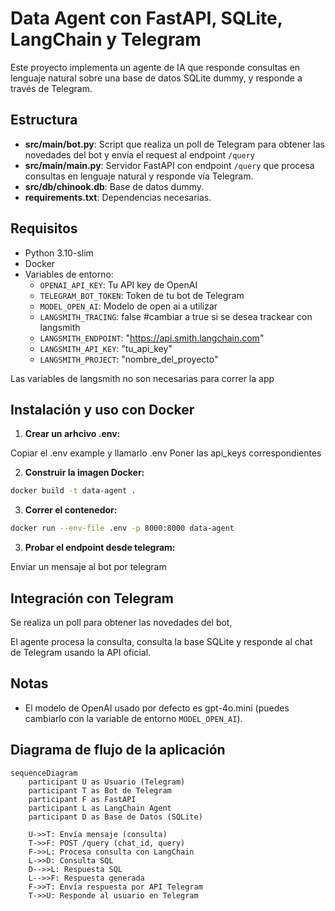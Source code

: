 # Data Agent con FastAPI, SQLite, LangChain y Telegram

Este proyecto implementa un agente de IA que responde consultas en lenguaje natural sobre una base de datos SQLite dummy, y responde a través de Telegram.

## Estructura

- **src/main/bot.py**: Script que realiza un poll de Telegram para obtener las novedades del bot y envía el request al endpoint `/query`
- **src/main/main.py**: Servidor FastAPI con endpoint `/query` que procesa consultas en lenguaje natural y responde vía Telegram.
- **src/db/chinook.db**: Base de datos dummy.
- **requirements.txt**: Dependencias necesarias.


## Requisitos
- Python 3.10-slim
- Docker
- Variables de entorno:
  - `OPENAI_API_KEY`: Tu API key de OpenAI
  - `TELEGRAM_BOT_TOKEN`: Token de tu bot de Telegram
  - `MODEL_OPEN_AI`: Modelo de open ai a utilizar
  - `LANGSMITH_TRACING`: false #cambiar a true si se desea trackear con langsmith
  - `LANGSMITH_ENDPOINT`: "https://api.smith.langchain.com"
  - `LANGSMITH_API_KEY`: "tu_api_key"
  - `LANGSMITH_PROJECT`: "nombre_del_proyecto"

Las variables de langsmith no son necesarias para correr la app

## Instalación y uso con Docker

1. **Crear un arhcivo .env:**

Copiar el .env example y llamarlo .env
Poner las api_keys correspondientes

2. **Construir la imagen Docker:**

```bash
docker build -t data-agent .
```

3. **Correr el contenedor:**

```bash
docker run --env-file .env -p 8000:8000 data-agent

```

3. **Probar el endpoint desde telegram:**

Enviar un mensaje al bot por telegram

## Integración con Telegram

Se realiza un poll para obtener las novedades del bot,

El agente procesa la consulta, consulta la base SQLite y responde al chat de Telegram usando la API oficial.

## Notas
- El modelo de OpenAI usado por defecto es gpt-4o.mini (puedes cambiarlo con la variable de entorno `MODEL_OPEN_AI`).

## Diagrama de flujo de la aplicación

```mermaid
sequenceDiagram
    participant U as Usuario (Telegram)
    participant T as Bot de Telegram
    participant F as FastAPI
    participant L as LangChain Agent
    participant D as Base de Datos (SQLite)

    U->>T: Envía mensaje (consulta)
    T->>F: POST /query (chat_id, query)
    F->>L: Procesa consulta con LangChain
    L->>D: Consulta SQL
    D-->>L: Respuesta SQL
    L-->>F: Respuesta generada
    F->>T: Envía respuesta por API Telegram
    T->>U: Responde al usuario en Telegram
```
```
